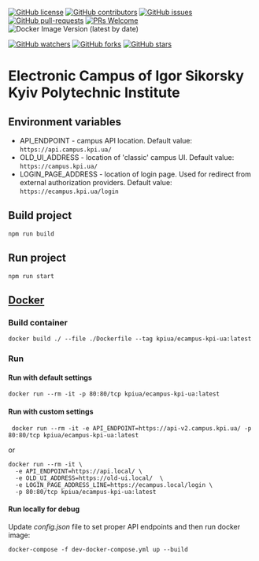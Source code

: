 [![GitHub license](https://img.shields.io/github/license/kpi-ua/ecampus.kpi.ua.svg)](https://github.com/kpi-ua/ecampus.kpi.ua/blob/master/LICENSE)
[![GitHub contributors](https://img.shields.io/github/contributors/kpi-ua/ecampus.kpi.ua.svg)](https://GitHub.com/kpi-ua/ecampus.kpi.ua/graphs/contributors/)
[![GitHub issues](https://img.shields.io/github/issues/kpi-ua/ecampus.kpi.ua.svg)](https://GitHub.com/kpi-ua/ecampus.kpi.ua/issues/)
[![GitHub pull-requests](https://img.shields.io/github/issues-pr/kpi-ua/ecampus.kpi.ua.svg)](https://GitHub.com/kpi-ua/ecampus.kpi.ua/pulls/)
[![PRs Welcome](https://img.shields.io/badge/PRs-welcome-brightgreen.svg?style=flat-square)](http://makeapullrequest.com)
![Docker Image Version (latest by date)](https://img.shields.io/docker/v/kpiua/ecampus-kpi-ua)

[![GitHub watchers](https://img.shields.io/github/watchers/kpi-ua/ecampus.kpi.ua.svg?style=social&label=Watch)](https://GitHub.com/kpi-ua/ecampus.kpi.ua/watchers/)
[![GitHub forks](https://img.shields.io/github/forks/kpi-ua/ecampus.kpi.ua.svg?style=social&label=Fork)](https://GitHub.com/kpi-ua/ecampus.kpi.ua/network/)
[![GitHub stars](https://img.shields.io/github/stars/kpi-ua/ecampus.kpi.ua.svg?style=social&label=Star)](https://GitHub.com/kpi-ua/ecampus.kpi.ua/stargazers/)


# Electronic Campus of Igor Sikorsky Kyiv Polytechnic Institute

## Environment variables

* API_ENDPOINT - campus API location. Default value: `https://api.campus.kpi.ua/`
* OLD_UI_ADDRESS - location of 'classic' campus UI. Default value: `https://campus.kpi.ua/`
* LOGIN_PAGE_ADDRESS - location of login page. Used for redirect from external authorization providers. Default value: `https://ecampus.kpi.ua/login` 

## Build project
```shell
npm run build
```

## Run project
```shell
npm run start
```

## [Docker](https://hub.docker.com/r/kpiua/ecampus-kpi-ua)

### Build container

```shell
docker build ./ --file ./Dockerfile --tag kpiua/ecampus-kpi-ua:latest
```

### Run
#### Run with default settings
```shell
docker run --rm -it -p 80:80/tcp kpiua/ecampus-kpi-ua:latest
```

#### Run with custom settings
```shell
 docker run --rm -it -e API_ENDPOINT=https://api-v2.campus.kpi.ua/ -p 80:80/tcp kpiua/ecampus-kpi-ua:latest
```
or
```shell
docker run --rm -it \
  -e API_ENDPOINT=https://api.local/ \
  -e OLD_UI_ADDRESS=https://old-ui.local/  \
  -e LOGIN_PAGE_ADDRESS_LINE=https://ecampus.local/login \
  -p 80:80/tcp kpiua/ecampus-kpi-ua:latest
```


#### Run locally for debug

Update _config.json_ file to set proper API endpoints and then run docker image:
```shell
docker-compose -f dev-docker-compose.yml up --build
```

